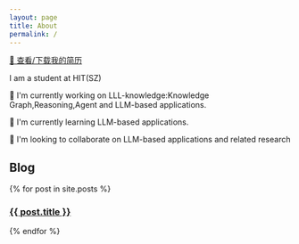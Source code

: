 ```yaml
---
layout: page
title: About
permalink: /
---
```


[📄 查看/下载我的简历](/assets/files/CV.pdf)

I am a student at HIT(SZ)

🔭 I'm currently working on LLL-knowledge:Knowledge Graph,Reasoning,Agent and LLM-based applications.

🌱 I'm currently learning LLM-based applications.

👯 I'm looking to collaborate on LLM-based applications and related research

## Blog

<div class="posts">
  {% for post in site.posts %}
    <article class="post">
      <h3><a href="{{ site.baseurl }}{{ post.url }}">{{ post.title }}</a></h3>
    </article>
  {% endfor %}
</div>
